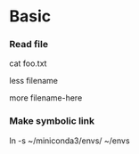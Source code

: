 # Basic

### Read file
cat foo.txt

less filename

more filename-here


### Make symbolic link
ln -s ~/miniconda3/envs/ ~/envs
